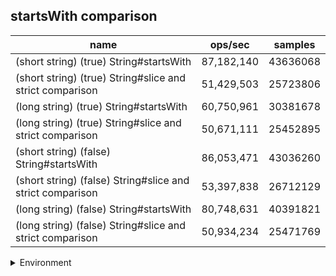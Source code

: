 ## startsWith comparison

|name|ops/sec|samples|
|-|-|-|
|(short string) (true) String#startsWith|87,182,140|43636068|
|(short string) (true) String#slice and strict comparison|51,429,503|25723806|
|(long string) (true) String#startsWith|60,750,961|30381678|
|(long string) (true) String#slice and strict comparison|50,671,111|25452895|
|(short string) (false) String#startsWith|86,053,471|43036260|
|(short string) (false) String#slice and strict comparison|53,397,838|26712129|
|(long string) (false) String#startsWith|80,748,631|40391821|
|(long string) (false) String#slice and strict comparison|50,934,234|25471769|


<details>
<summary>Environment</summary>

* __Machine:__ linux x64 | 4 vCPUs | 7.6GB Mem
* __Run:__ Tue May 06 2025 20:21:34 GMT+0000 (Coordinated Universal Time)
* __Node:__ `v23.10.0`
</details>

<!--
{"environment":{"platform":"linux","arch":"x64","cpus":4,"totalMemory":7.597835540771484},"benchmarks":[{"name":"(short string) (true) String#startsWith","samples":43636068,"opsSec":87182140.31765002},{"name":"(short string) (true) String#slice and strict comparison","samples":25723806,"opsSec":51429503.05482036},{"name":"(long string) (true) String#startsWith","samples":30381678,"opsSec":60750961.710293785},{"name":"(long string) (true) String#slice and strict comparison","samples":25452895,"opsSec":50671111.913625464},{"name":"(short string) (false) String#startsWith","samples":43036260,"opsSec":86053471.37568323},{"name":"(short string) (false) String#slice and strict comparison","samples":26712129,"opsSec":53397838.88523314},{"name":"(long string) (false) String#startsWith","samples":40391821,"opsSec":80748631.0085673},{"name":"(long string) (false) String#slice and strict comparison","samples":25471769,"opsSec":50934234.454602994}]}-->
